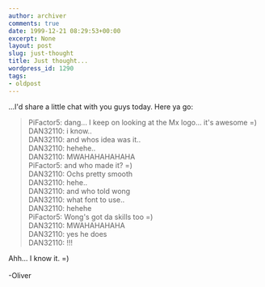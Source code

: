 ```yaml
---
author: archiver
comments: true
date: 1999-12-21 08:29:53+00:00
excerpt: None
layout: post
slug: just-thought
title: Just thought...
wordpress_id: 1290
tags:
- oldpost
---
```


...I'd share a little chat with you guys today. Here ya go:

> PiFactor5: dang... I keep on looking at the Mx logo... it's awesome =)<br />DAN32110: i know..<br />DAN32110: and whos idea was it..<br />DAN32110: hehehe..<br />DAN32110: MWAHAHAHAHAHA<br />PiFactor5: and who made it? =)<br />DAN32110: Ochs pretty smooth<br />DAN32110: hehe..<br />DAN32110: and who told wong<br />DAN32110: what font to use..<br />DAN32110: hehehe<br />PiFactor5: Wong's got da skills too =)<br />DAN32110: MWAHAHAHAHA<br />DAN32110: yes he does<br />DAN32110: !!!

Ahh... I know it. =)<br /><br />-Oliver